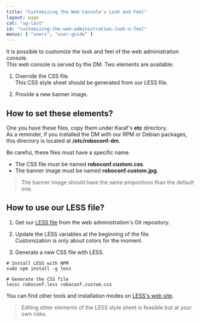 ```yaml
---
title: "Customizing the Web Console's Look and Feel"
layout: page
cat: "ug-last"
id: "customizing-the-web-administration-look-n-feel"
menus: [ "users", "user-guide" ]
---
```


It is possible to customize the look and feel of the web administration console.  
This web console is served by the DM. Two elements are available:

1. Override the CSS file.  
This CSS style sheet should be generated from our LESS file.

2. Provide a new banner image.


## How to set these elements?

One you have these files, copy them under Karaf's **etc** directory.  
As a reminder, if you installed the DM with our RPM or Debian packages, this directory is located at
**/etc/roboconf-dm**.

Be careful, these files must have a specific name.

* The CSS file must be named **roboconf.custom.css**.
* The banner image must be named **roboconf.custom.jpg**.

> The banner image should have the same proportions than the default one.


## How to use our LESS file?

1. Get our [LESS file](https://raw.githubusercontent.com/roboconf/roboconf-web-administration/master/src/roboconf.less) from the web administration's Git repository.
2. Update the LESS variables at the beginning of the file.  
Customization is only about colors for the moment.

3. Generate a new CSS file with LESS.  

```properties
# Install LESS with NPM
sudo npm install -g less

# Generate the CSS file
lessc roboconf.less roboconf.custom.css
```

You can find other tools and installation modes on [LESS's web site](http://lesscss.org).

> Editing other elements of the LESS style sheet is feasible but at your own risks.
